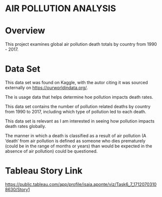 # AIR POLLUTION ANALYSIS
# Overview
This project examines global air pollution death totals by country from 1990 - 2017. 
# Data Set 
This data set was found on Kaggle, with the autor citing it was sourced externally on https://ourworldindata.org/. 

The is usage data that helps determine hoe pollution impacts death rates.  

This data set contains the number of pollution related deaths by country from 1990 to 2017, including which type of pollution led to each death. 

This data set is relevant as I am interested in seeing how pollution impacts death rates globally. 

The manner in which a death is classified as a result of air pollution (A ‘death’ from air pollution is defined as someone who dies prematurely (could be in the range of months or years) than would be expected in the absence of air pollution) could be questioned. 
# Tableau Story Link 
https://public.tableau.com/app/profile/isaia.aponte/viz/Task6_7_17120703108630/Story1
